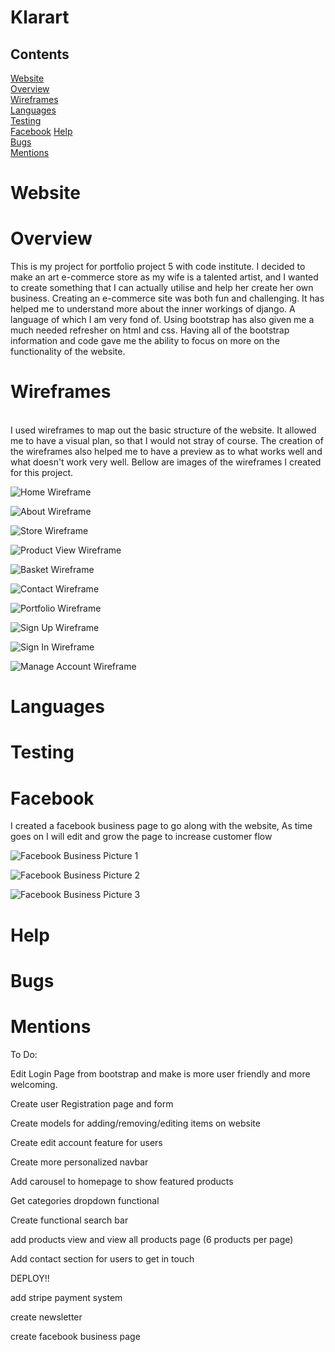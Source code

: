 # Klarart 

## Contents
[Website](Website)  
[Overview](Overview)  
[Wireframes](Wireframes)  
[Languages](Languages)  
[Testing](Testing)  
[Facebook](Facebook)
[Help](Help)  
[Bugs](Bugs)  
[Mentions](Mentions)  

# Website


# Overview
This is my project for portfolio project 5 with code institute. I decided to make an art e-commerce store as my wife is a talented artist, and I wanted to create something that I can actually utilise and help her create her own business. Creating an e-commerce site was both fun and challenging. It has helped me to understand more about the inner workings of django. A language of which I am very fond of. Using bootstrap has also given me a much needed refresher on html and css.
Having all of the bootstrap information and code gave me the ability to focus on more on the functionality of the website.

# Wireframes
<br>
I used wireframes to map out the basic structure of the website. It allowed me to have a visual plan,
so that I would not stray of course. The creation of the wireframes also helped me to have a preview
as to what works well and what doesn't work very well. Bellow are images of the wireframes I created 
for this project.
<br>

![Home Wireframe](readme/KlarartHomepage.png)

![About Wireframe](readme/About.png)

![Store Wireframe](readme/StorePage.png)

![Product View Wireframe ](readme/ProductView.png)

![Basket Wireframe](readme/Basket.png)

![Contact Wireframe](readme/Contact.png)

![Portfolio Wireframe](readme/Portfolio.png)

![Sign Up Wireframe](readme/SignUp.png)

![Sign In Wireframe ](readme/Signin.png)

![Manage Account Wireframe](readme/ManageAccount.png)


# Languages

# Testing

# Facebook
I created a facebook business page to go along with the website, As time goes on I will edit and grow the page to increase customer flow
<br>

![Facebook Business Picture 1](readme/facebook-business1.png)

![Facebook Business Picture 2](readme/facebook-business2.png)

![Facebook Business Picture 3](readme/facebook-business3.png)

# Help

# Bugs

# Mentions

To Do:

Edit Login Page from bootstrap and make is more user friendly and more welcoming.

Create user Registration page and form

Create models for adding/removing/editing items on website

Create edit account feature for users

Create more personalized navbar

Add carousel to homepage to show featured products

Get categories dropdown functional

Create functional search bar

add products view and view all products page
(6 products per page)

Add contact section for users to get in touch

DEPLOY!!

add stripe payment system

create newsletter

create facebook business page